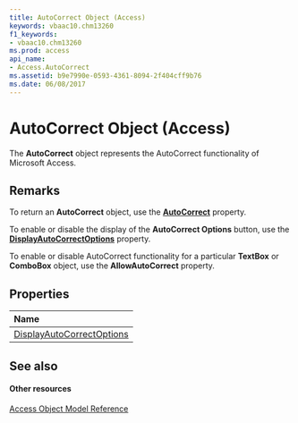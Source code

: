 ```yaml
---
title: AutoCorrect Object (Access)
keywords: vbaac10.chm13260
f1_keywords:
- vbaac10.chm13260
ms.prod: access
api_name:
- Access.AutoCorrect
ms.assetid: b9e7990e-0593-4361-8094-2f404cff9b76
ms.date: 06/08/2017
---
```



# AutoCorrect Object (Access)

The **AutoCorrect** object represents the AutoCorrect functionality of Microsoft Access.


## Remarks

To return an **AutoCorrect** object, use the **[AutoCorrect](application-autocorrect-property-access.md)** property.

To enable or disable the display of the **AutoCorrect Options** button, use the **[DisplayAutoCorrectOptions](autocorrect-displayautocorrectoptions-property-access.md)** property.

To enable or disable AutoCorrect functionality for a particular **TextBox** or **ComboBox** object, use the **AllowAutoCorrect** property.


## Properties



|**Name**|
|:-----|
|[DisplayAutoCorrectOptions](autocorrect-displayautocorrectoptions-property-access.md)|

## See also


#### Other resources


[Access Object Model Reference](http://msdn.microsoft.com/library/2de134a4-6c5c-d2a3-8377-f4dd973ba650%28Office.15%29.aspx)
